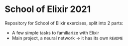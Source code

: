 # School of Elixir 2021
Repository for School of Elixir exercises, split into 2 parts:
* A few simple tasks to familiarize with Elixir
* Main project, a neural network -> it has its own `README`